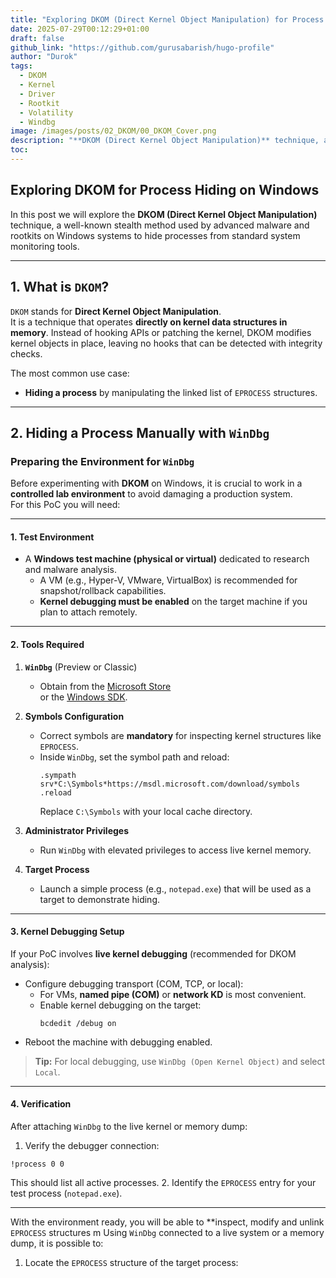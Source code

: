```yaml
---
title: "Exploring DKOM (Direct Kernel Object Manipulation) for Process Hiding on Windows"
date: 2025-07-29T00:12:29+01:00
draft: false
github_link: "https://github.com/gurusabarish/hugo-profile"
author: "Durok"
tags:
  - DKOM
  - Kernel
  - Driver
  - Rootkit
  - Volatility
  - Windbg
image: /images/posts/02_DKOM/00_DKOM_Cover.png
description: "**DKOM (Direct Kernel Object Manipulation)** technique, a well-known stealth method used by advanced malware and rootkits on Windows systems to hide processes from standard system monitoring tools."
toc: 
---
```


## Exploring DKOM for Process Hiding on Windows

In this post we will explore the **DKOM (Direct Kernel Object Manipulation)** technique, a well-known stealth method used by advanced malware and rootkits on Windows systems to hide processes from standard system monitoring tools.

---

## 1. What is `DKOM`?

`DKOM` stands for **Direct Kernel Object Manipulation**.  
It is a technique that operates **directly on kernel data structures in memory**. Instead of hooking APIs or patching the kernel, DKOM modifies kernel objects in place, leaving no hooks that can be detected with integrity checks.

The most common use case:  
- **Hiding a process** by manipulating the linked list of `EPROCESS` structures.

---

## 2. Hiding a Process Manually with `WinDbg`

### Preparing the Environment for `WinDbg`

Before experimenting with **DKOM** on Windows, it is crucial to work in a **controlled lab environment** to avoid damaging a production system.  
For this PoC you will need:

---

#### 1. Test Environment

- A **Windows test machine (physical or virtual)** dedicated to research and malware analysis.
  - A VM (e.g., Hyper-V, VMware, VirtualBox) is recommended for snapshot/rollback capabilities.
  - **Kernel debugging must be enabled** on the target machine if you plan to attach remotely.

---

#### 2. Tools Required

1. **`WinDbg`** (Preview or Classic)
   - Obtain from the [Microsoft Store](https://apps.microsoft.com/store/detail/windbg-preview/9PGJGD53TN86)  
     or the [Windows SDK](https://developer.microsoft.com/windows/downloads/windows-sdk/).

2. **Symbols Configuration**
   - Correct symbols are **mandatory** for inspecting kernel structures like `EPROCESS`.
   - Inside `WinDbg`, set the symbol path and reload:
     ```
     .sympath srv*C:\Symbols*https://msdl.microsoft.com/download/symbols
     .reload
     ```
     Replace `C:\Symbols` with your local cache directory.

3. **Administrator Privileges**
   - Run `WinDbg` with elevated privileges to access live kernel memory.

4. **Target Process**
   - Launch a simple process (e.g., `notepad.exe`) that will be used as a target to demonstrate hiding.

---

#### 3. Kernel Debugging Setup

If your PoC involves **live kernel debugging** (recommended for DKOM analysis):

- Configure debugging transport (COM, TCP, or local):
  - For VMs, **named pipe (COM)** or **network KD** is most convenient.
  - Enable kernel debugging on the target:
    ```
    bcdedit /debug on
    ```
- Reboot the machine with debugging enabled.

> **Tip:** For local debugging, use `WinDbg (Open Kernel Object)` and select `Local`.

---

#### 4. Verification

After attaching `WinDbg` to the live kernel or memory dump:

1. Verify the debugger connection:

```
!process 0 0
```

This should list all active processes.
2. Identify the `EPROCESS` entry for your test process (`notepad.exe`).

---

With the environment ready, you will be able to **inspect, modify and unlink `EPROCESS` structures m
Using `WinDbg` connected to a live system or a memory dump, it is possible to:

1. Locate the `EPROCESS` structure of the target process:
